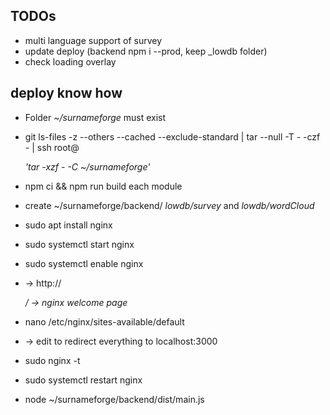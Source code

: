 ## TODOs

- multi language support of survey
- update deploy (backend npm i --prod, keep _lowdb folder)
- check loading overlay

## deploy know how

- Folder _~/surnameforge_ must exist

- git ls-files -z --others --cached --exclude-standard | tar --null -T - -czf - | ssh root@<address> 'tar -xzf - -C ~/surnameforge'
- npm ci && npm run build each module
- create ~/surnameforge/backend/ _lowdb/survey_ and _lowdb/wordCloud_

- sudo apt install nginx
- sudo systemctl start nginx
- sudo systemctl enable nginx
- -> http://<address>/ -> nginx welcome page

- nano /etc/nginx/sites-available/default
- -> edit to redirect everything to localhost:3000
- sudo nginx -t
- sudo systemctl restart nginx

- node ~/surnameforge/backend/dist/main.js

